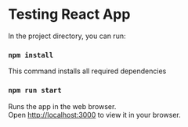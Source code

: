 # Testing React App

In the project directory, you can run:

### `npm install`

This command installs all required dependencies

### `npm run start`

Runs the app in the web browser.\
Open [http://localhost:3000](http://localhost:3000) to view it in your browser.

